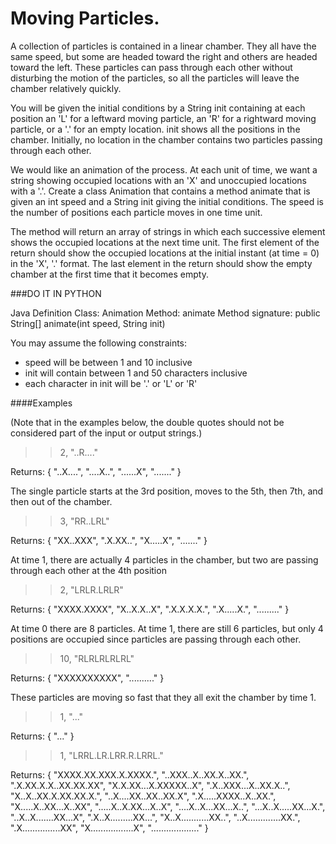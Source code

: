 # Moving Particles.

A collection of particles is contained in a linear chamber. They
all have the same speed, but some are headed toward the right and others
are headed toward the left. These particles can pass through each other
without disturbing the motion of the particles, so all the particles
will leave the chamber relatively quickly.

You will be given the initial conditions by a String init containing at
each position an 'L' for a leftward moving particle, an 'R' for a
rightward moving particle, or a '.' for an empty location. init shows
all the positions in the chamber. Initially, no location in the chamber
contains two particles passing through each other.

We would like an animation of the process. At each unit of time, we want
a string showing occupied locations with an 'X' and unoccupied locations
with a '.'. Create a class Animation that contains a method animate that
is given an int speed and a String init giving the initial conditions.
The speed is the number of positions each particle moves in one time
unit.

The method will return an array of strings in which each successive
element shows the occupied locations at the next time unit. The first
element of the return should show the occupied locations at the initial
instant (at time = 0) in the 'X', '.' format. The last element in the
return should show the empty chamber at the first time that it becomes
empty.

###DO IT IN PYTHON

Java Definition
Class: Animation
Method: animate
Method signature:
  public String[] animate(int speed, String init) 

You may assume the following constraints:
* speed will be between 1 and 10 inclusive
* init will contain between 1 and 50 characters inclusive
* each character in init will be '.' or 'L' or 'R'


####Examples

(Note that in the examples below, the double quotes should not be
considered part of the input or output strings.)

>>  2,  "..R...."

Returns: { "..X....",
  "....X..",
  "......X",
  "......." }


The single particle starts at the 3rd position, moves to the 5th, then
7th, and then out of the chamber.

>>   3,  "RR..LRL"

Returns:
{ "XX..XXX",
  ".X.XX..",
  "X.....X",
  "......." }

At time 1, there are actually 4 particles in the chamber, but two are
passing through each other at the 4th position


>>  2,  "LRLR.LRLR"

Returns:
{ "XXXX.XXXX",
  "X..X.X..X",
  ".X.X.X.X.",
  ".X.....X.",
  "........." }

At time 0 there are 8 particles. At time 1, there are still 6 particles,
but only 4 positions are occupied since particles are passing through
each other.


>>  10,  "RLRLRLRLRL"

Returns:
{ "XXXXXXXXXX",
  ".........." }

These particles are moving so fast that they all exit the chamber by
time 1.


>>  1,  "..."

Returns:
{ "..." }


>>  1,  "LRRL.LR.LRR.R.LRRL."

Returns:
{ "XXXX.XX.XXX.X.XXXX.",
 "..XXX..X..XX.X..XX.",
 ".X.XX.X.X..XX.XX.XX",
 "X.X.XX...X.XXXXX..X",
 ".X..XXX...X..XX.X..",
 "X..X..XX.X.XX.XX.X.",
 "..X....XX..XX..XX.X",
 ".X.....XXXX..X..XX.",
 "X.....X..XX...X..XX",
 ".....X..X.XX...X..X",
 "....X..X...XX...X..",
 "...X..X.....XX...X.",
 "..X..X.......XX...X",
 ".X..X.........XX...",
 "X..X...........XX..",
 "..X.............XX.",
 ".X...............XX",
 "X.................X",
 "..................." }
